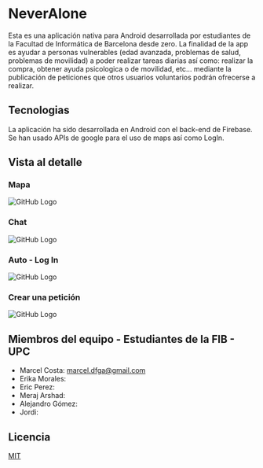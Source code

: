 # NeverAlone

Esta es una aplicación nativa para Android desarrollada por estudiantes de la Facultad de Informática de Barcelona desde zero.
La finalidad de la app es ayudar a personas vulnerables (edad avanzada, problemas de salud, problemas de movilidad) a poder realizar 
tareas diarias así como: realizar la compra, obtener ayuda psicologica o de movilidad, etc... mediante la publicación de peticiones
que otros usuarios voluntarios podrán ofrecerse a realizar.

## Tecnologias

La aplicación ha sido desarrollada en Android con el back-end de Firebase. Se han usado APIs de google para el uso de maps así como LogIn.

## Vista al detalle

### Mapa
![GitHub Logo](/images/4.png)

### Chat
![GitHub Logo](/images/2.gif)

### Auto - Log In
![GitHub Logo](/images/3.gif)

### Crear una petición
![GitHub Logo](/images/1.gif)

## Miembros del equipo - Estudiantes de la FIB - UPC

* Marcel Costa: marcel.dfga@gmail.com
* Erika Morales: 
* Eric Perez:
* Meraj Arshad:
* Alejandro Gómez:
* Jordi:


## Licencia

[MIT](https://choosealicense.com/licenses/mit/)
